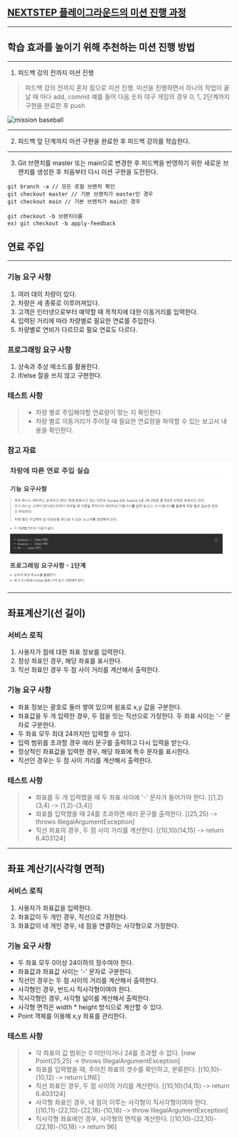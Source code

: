 ## [NEXTSTEP 플레이그라운드의 미션 진행 과정](https://github.com/next-step/nextstep-docs/blob/master/playground/README.md)

---
## 학습 효과를 높이기 위해 추천하는 미션 진행 방법

---
1. 피드백 강의 전까지 미션 진행 
> 피드백 강의 전까지 혼자 힘으로 미션 진행. 미션을 진행하면서 하나의 작업이 끝날 때 마다 add, commit
> 예를 들어 다음 숫자 야구 게임의 경우 0, 1, 2단계까지 구현을 완료한 후 push

![mission baseball](https://raw.githubusercontent.com/next-step/nextstep-docs/master/playground/images/mission_baseball.png)

---
2. 피드백 앞 단계까지 미션 구현을 완료한 후 피드백 강의를 학습한다.

---
3. Git 브랜치를 master 또는 main으로 변경한 후 피드백을 반영하기 위한 새로운 브랜치를 생성한 후 처음부터 다시 미션 구현을 도전한다.

```
git branch -a // 모든 로컬 브랜치 확인
git checkout master // 기본 브랜치가 master인 경우
git checkout main // 기본 브랜치가 main인 경우

git checkout -b 브랜치이름
ex) git checkout -b apply-feedback
```
## 연료 주입

---
### 기능 요구 사항
1. 여러 대의 차량이 있다.
2. 차량은 세 종류로 이루어져있다.
3. 고객은 인터넷으로부터 예약할 때 목적지에 대한 이동거리를 입력한다.
4. 입력된 거리에 따라 차량별로 필요한 연료를 주입한다.
5. 차량별로 연비가 다르므로 필요 연료도 다르다.

### 프로그래밍 요구 사항
1. 상속과 추상 메소드를 활용한다.
2. if/else 절을 쓰지 않고 구현한다.

### 테스트 사항
> - 차량 별로 주입해야할 연료량이 맞는 지 확인한다.
> - 차량 별로 이동거리가 주어질 때 필요한 연료량을 파악할 수 있는 보고서 내용을 확인한다.

### 참고 자료
![img.png](img.png)

---

## 좌표계산기(선 길이)

### 서비스 로직
1. 사용자가 점에 대한 좌표 정보를 입력한다.
2. 정상 좌표인 경우, 해당 좌표를 표시한다.
3. 직선 좌표인 경우 두 점 사이 거리를 계산해서 출력한다.

### 기능 요구 사항
- 좌표 정보는 괄호로 둘러 쌓여 있으며 쉼표로 x,y 값을 구분한다.
- 좌표값을 두 개 입력한 경우, 두 점을 잇는 직선으로 가정한다. 두 좌표 사이는 '-' 문자로 구분한다.
- 두 좌표 모두 최대 24까지만 입력할 수 있다.
- 입력 범위를 초과할 경우 에러 문구를 출력하고 다시 입력을 받는다.
- 정상적인 좌표값을 입력한 경우, 해당 좌표에 특수 문자를 표시한다.
- 직선인 경우는 두 점 사이 거리를 계산해서 출력한다.

### 테스트 사항
> - 좌표를 두 개 입력했을 때 두 좌표 사이에 '-' 문자가 들어가야 한다. [(1,2)(3,4) -> (1,2)-(3,4)]
> - 좌표를 입력했을 때 24를 초과하면 에러 문구를 출력한다. [(25,25) -> throws IllegalArgumentException]
> - 직선 좌표의 경우, 두 점 사이 거리를 계산한다. [(10,10)(14,15) -> return 6.403124]

---

## 좌표 계산기(사각형 면적)

### 서비스 로직
1. 사용자가 좌표값을 입력한다.
2. 좌표값이 두 개인 경우, 직선으로 가정한다.
3. 좌표값이 네 개인 경우, 네 점을 연결하는 사각형으로 가정한다.

### 기능 요구 사항
- 두 좌표 모두 0이상 24이하의 정수여야 한다.
- 좌표값과 좌표값 사이는 '-' 문자로 구분한다.
- 직선인 경우는 두 점 사이의 거리를 계산해서 출력한다.
- 사각형인 경우, 반드시 직사각형이여야 한다.
- 직사각형인 경우, 사각형 넓이를 계산해서 출력한다.
- 사각형 면적은 width * height 방식으로 계산할 수 있다.
- Point 객체를 이용해 x,y 좌표를 관리한다.

### 테스트 사항
> - 각 좌표의 값 범위는 0 미만이거나 24를 초과할 수 없다. [new Point(25,25) -> throws IllegalArgumentException]
> - 좌표를 입력했을 때, 주어진 좌표의 갯수를 확인하고, 분류한다. [(10,10)-(10,12) -> return LINE]
> - 직선 좌표인 경우, 두 점 사이의 거리를 계산한다. [(10,10)(14,15) -> return 6.403124]
> - 사각형 좌표인 경우, 네 점이 이루는 사각형이 직사각형이여야 한다. [(10,11)-(22,10)-(22,18)-(10,18) -> throw IllegalArgumentException]
> - 직사각형 좌표에인 경우, 사각형의 면적을 계산한다. [(10,10)-(22,10)-(22,18)-(10,18) -> return 96]
